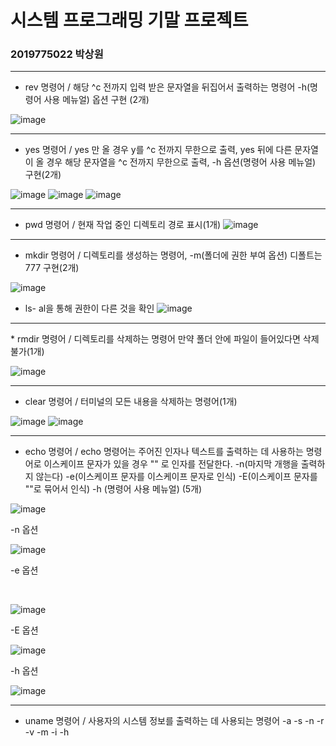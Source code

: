 # 시스템 프로그래밍 기말 프로젝트
### 2019775022 박상원
<hr>

* rev 명령어 / 해당 ^c 전까지 입력 받은 문자열을 뒤집어서 출력하는 명령어 -h(명령어 사용 메뉴얼) 옵션 구현 (2개)

![image](https://github.com/wonindev/SYSP/assets/100292629/1c46a566-b0cc-4e0d-b55e-d813c7959a02)

<hr>

* yes 명령어 / yes 만 올 경우 y를 ^c 전까지 무한으로 출력, yes 뒤에 다른 문자열이 올 경우 해당 문자열을 ^c 전까지 무한으로 출력, -h 옵션(명령어 사용 메뉴얼) 구현(2개)

![image](https://github.com/wonindev/SYSP/assets/100292629/fd94a1d7-624e-43cc-9c00-50fb0ae098b8)
![image](https://github.com/wonindev/SYSP/assets/100292629/5d3b2e16-73b2-494d-97d5-cf990af5d6fb)
![image](https://github.com/wonindev/SYSP/assets/100292629/77d3ed2f-4a7f-4588-8b0f-23b790b22cce)

<hr>

* pwd 명령어 / 현재 작업 중인 디렉토리 경로 표시(1개)
![image](https://github.com/wonindev/SYSP/assets/100292629/d6aa5a6e-c679-4aac-9e64-43da91abb181)

<hr>

* mkdir 명령어 / 디렉토리를 생성하는 명령어, -m(폴더에 권한 부여 옵션) 디폴트는 777 구현(2개)

![image](https://github.com/wonindev/SYSP/assets/100292629/296eac70-730a-43cd-8d98-8e174c1c892d)


* ls- al을 통해 권한이 다른 것을 확인
![image](https://github.com/wonindev/SYSP/assets/100292629/c5d6f4aa-9124-4de2-a02c-8c97e2ed5e93)

<hr>
* rmdir 명령어 / 디렉토리를 삭제하는 명령어 만약 폴더 안에 파일이 들어있다면 삭제 불가(1개)

![image](https://github.com/wonindev/SYSP/assets/100292629/e498dd11-0d5a-4e20-9dda-ca1742ecf3a0)

<hr>

* clear 명령어 / 터미널의 모든 내용을 삭제하는 명령어(1개)

![image](https://github.com/wonindev/SYSP/assets/100292629/1fbc5fa5-d79b-41f2-bf54-8d1072c0f4ba)
![image](https://github.com/wonindev/SYSP/assets/100292629/9d0d5dd8-e044-413c-be87-7c5346d47686)

<hr>

* echo 명령어 / echo 명령어는 주어진 인자나 텍스트를 출력하는 데 사용하는 명령어로 이스케이프 문자가 있을 경우 "" 로 인자를 전달한다. -n(마지막 개행을 출력하지 않는다) -e(이스케이프 문자를 이스케이프 문자로 인식)
 -E(이스케이프 문자를 ""로 묶어서 인식) -h (명령어 사용 메뉴얼) (5개)
 


![image](https://github.com/wonindev/SYSP/assets/100292629/5fa459cd-4435-4e17-b1a0-1795c4406611)

-n 옵션

![image](https://github.com/wonindev/SYSP/assets/100292629/1515215e-20d2-4c79-aa00-d709c354c096)

-e 옵션

<br>

![image](https://github.com/wonindev/SYSP/assets/100292629/cf6308d1-3627-49ef-9208-0d32c0f09fa9)

-E 옵션

![image](https://github.com/wonindev/SYSP/assets/100292629/ebdeb157-c97f-4d43-880f-a8e4e3dd2f84)

-h 옵션

![image](https://github.com/wonindev/SYSP/assets/100292629/313014a7-9173-4f96-9a36-8238692645de)


<hr>

* uname 명령어 / 사용자의 시스템 정보를 출력하는 데 사용되는 명령어 -a -s -n -r -v -m -i -h


















